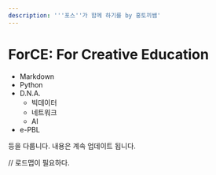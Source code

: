 ```yaml
---
description: '''포스''가 함께 하기를 by 홍토끼쌤'
---
```


# ForCE: For Creative Education

* Markdown
* Python
* D.N.A.
  * 빅데이터
  * 네트워크
  * AI
* e-PBL

등을 다룹니다. 내용은 계속 업데이트 됩니다.

// 로드맵이 필요하다.

